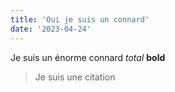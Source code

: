 ```yaml
---
title: 'Oui je suis un connard'
date: '2023-04-24'
---
```


Je suis un énorme connard *total* **bold**

> Je suis une citation

